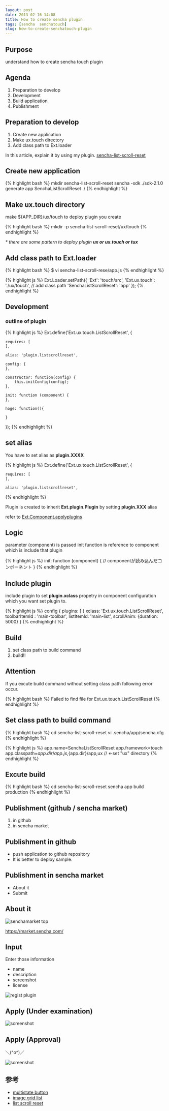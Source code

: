 ```yaml
---
layout: post
date: 2013-02-16 14:08
title: How to create sencha plugin
tags: [sencha  senchatouch]
slug: how-to-create-senchatouch-plugin
---
```



## Purpose
understand how to create sencha touch plugin

## Agenda
1. Preparation to develop
2. Development
3. Build application
4. Publishment


## Preparation to develop
1. Create new application
2. Make ux.touch directory
3. Add class path to Ext.loader


In this article, explain it by using my plugin. [sencha-list-scroll-reset](https://github.com/kashiro/sencha-list-scroll-reset)

## Create new application

{% highlight bash %}
mkdir sencha-list-scroll-reset
sencha -sdk ./sdk-2.1.0 generate app SenchaListScrollReset ./
{% endhighlight %}
	
## Make ux.touch directory

make ${APP_DIR}/ux/touch to deploy plugin you create

{% highlight bash %}
mkdir -p sencha-list-scroll-reset/ux/touch
{% endhighlight %}

_* there are some pattern to deploy plugin **ux or ux.touch or tux**_

## Add class path to Ext.loader

{% highlight bash %}
$ vi sencha-list-scroll-rese/app.js
{% endhighlight %}

{% highlight js %}
Ext.Loader.setPath({
	'Ext': 'touch/src',
	'Ext.ux.touch': './ux/touch',  // add class path 
	'SenchaListScrollReset': 'app'
});
{% endhighlight %}

## Development

### outline of plugin

{% highlight js %}
Ext.define('Ext.ux.touch.ListScrollReset', {

    requires: [
    ],

    alias: 'plugin.listscrollreset',
    
    config: {
    },

    constructor: function(config) {
        this.initConfig(config);
    },

    init: function (component) {
    },

    hoge: function(){
    
    }
    
});
{% endhighlight %}

## set alias

You have to set alias as **plugin.XXXX**

{% highlight js %}
Ext.define('Ext.ux.touch.ListScrollReset', {

	requires: [
	],

	alias: 'plugin.listscrollreset',
{% endhighlight %}

Plugin is created to inherit **Ext.plugin.Plugin** by setting **plugin.XXX** alias

refer to [Ext.Component.applyplugins](http://docs.sencha.com/touch/2-0/source/Component.html#Ext-Component-cfg-plugins)

## Logic
parameter (component) is passed init function is reference to component which is include that plugin

{% highlight js %}
init: function (component) {
	// componentが読み込んだコンポーネント
}
{% endhighlight %}


## Include plugin
include plugin to set **plugin.xclass** propetry in component configuration which you want set plugin to. 

{% highlight js %}
config {
	plugins: [
		{
			xclass: 'Ext.ux.touch.ListScrollReset',
			toolbarItemId : 'main-toolbar',
			listItemId: 'main-list',
			scrollAnim: {duration: 5000}
		}
{% endhighlight %}

## Build
1. set class path to build command
2. build!!


## Attention
If you excute build command without setting class path following error occur.

{% highlight bash %}
Failed to find file for Ext.ux.touch.ListScrollReset
{% endhighlight %}

## Set class path to build command

{% highlight bash %}
cd sencha-list-scroll-reset
vi .sencha/app/sencha.cfg
{% endhighlight %}

{% highlight js %}
app.name=SenchaListScrollReset
app.framework=touch
app.classpath=${app.dir}/app.js,${app.dir}/app,ux // ←set "ux" directory
{% endhighlight %}

## Excute build

{% highlight bash %}
cd sencha-list-scroll-reset
sencha app build production
{% endhighlight %}

## Publishment (github / sencha market)

1. in github
2. in sencha market

## Publishment in github
* push application to github repository
* It is better to deploy sample.

## Publishment in sencha market
* About it
* Submit

## About it
![senchamarket top](https://pbs.twimg.com/media/BCE6hsDCMAAIlMx.png)

https://market.sencha.com/

## Input
Enter those information
* name
* description
* screenshot
* license

![regist plugin](https://pbs.twimg.com/media/BCE7egNCAAAOWEx.png)

## Apply (Under examination)

![screenshot](https://pbs.twimg.com/media/BCE8jaYCQAIEfuz.png)

## Apply (Approval)
＼(^o^)／

![screenshot](https://pbs.twimg.com/media/BCuZjG1CIAAVU0k.png)


参考
----------
* [multistate button](https://github.com/kashiro/sencha-multistate-button)
* [image grid list](https://github.com/kashiro/sencha-image-grid-list)
* [list scroll reset](https://github.com/kashiro/sencha-list-scroll-reset)


